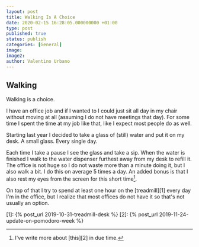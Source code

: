 ```yaml
---
layout: post
title: Walking Is A Choice
date: 2020-02-15 16:28:05.000000000 +01:00
type: post
published: true
status: publish
categories: [General]
image:
image2:
author: Valentino Urbano
---
```


## Walking

Walking is a choice.

I have an office job and if I wanted to I could just sit all day in my chair without moving at all (assuming I do not have meetings that day). For some time I spent the time at my job like that, like I expect most people do as well.

Starting last year I decided to take a glass of (still) water and put it on my desk. A small glass. Every single day.

Each time I take a pause I see the glass and take a sip. When the water is finished I walk to the water dispenser furthest away from my desk to refill it. The office is not huge so I do not waste more than a minute doing it, but I also walk a bit. I do this on average 5 times a day. An added bonus is that I also rest my eyes from the screen for this short time[^1].

On top of that I try to spend at least one hour on the [treadmill][1] every day I'm in the office, but I realize that most offices do not have it so that's not usually an option.

[1]: {% post_url 2019-10-31-treadmill-desk %}
[2]: {% post_url 2019-11-24-update-on-pomodoro-week %}

[^1]: I've write more about [this][2] in due time.